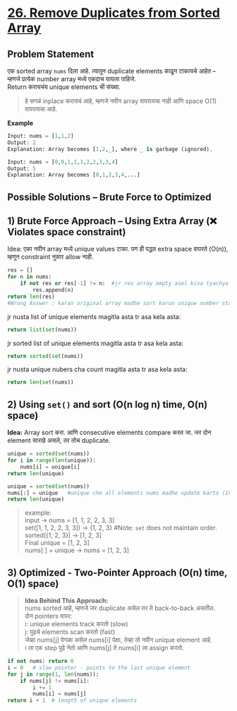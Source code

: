 # [26. Remove Duplicates from Sorted Array](https://leetcode.com/problems/remove-duplicates-from-sorted-array/description/)

## Problem Statement
एक sorted array `nums` दिला आहे. त्यातून duplicate elements काढून टाकायचे आहेत – म्हणजे प्रत्येक number array मध्ये एकदाच यायला पाहिजे.  
Return करायचंय unique elements ची संख्या.  
> हे सगळं inplace करायचं आहे, म्हणजे नवीन array वापरायचा नाही आणि space O(1) वापरायचा आहे.

**Example**
```python
Input: nums = [1,1,2]
Output: 2  
Explanation: Array becomes [1,2,_], where _ is garbage (ignored).
```
```python
Input: nums = [0,0,1,1,1,2,2,3,3,4]
Output: 5  
Explanation: Array becomes [0,1,2,3,4,...]
```
## Possible Solutions – Brute Force to Optimized
## 1) Brute Force Approach – Using Extra Array (❌ Violates space constraint)  
Idea: एका नवीन array मध्ये unique values टाका. पण ही पद्धत extra space वापरते (O(n)), म्हणून constraint नुसार allow नाही.
```python
res = []
for n in nums:
    if not res or res[-1] != n:  #jr res array empty asel kiva tyachya shevtcha element ha n nasel
        res.append(n)
return len(res)
#Wrong Answer : karan original array madhe sort karun uniquw number starting la anayche hote
```
jr nusta list of unique elements magitla asta tr asa kela asta: 
```python
return list(set(nums))
```
jr sorted list of unique elements magitla asta tr asa kela asta: 
```python
return sorted(set(nums))
```
jr nusta unique nubers cha count magitla asta tr asa kela asta: 
```python
return len(set(nums))
``` 
## 2) Using `set()` and sort  (O(n log n) time, O(n) space) 
**Idea:** Array sort करा. आणि consecutive elements compare करत जा. जर दोन element सारखे असले, तर तोच duplicate.  
```python
unique = sorted(set(nums))
for i in range(len(unique)):  
    nums[i] = unique[i]
return len(unique)
```
```python
unique = sorted(set(nums))
nums[:] = unique   #unique che all elements nums madhe update karto (In-place)
return len(unique)
```
> example:  
> input -> nums = [1, 1, 2, 2, 3, 3]  
> set([1, 1, 2, 2, 3, 3]) → {1, 2, 3} #Note: `set` does not maintain order.  
> sorted({1, 2, 3}) → [1, 2, 3]  
> Final unique = [1, 2, 3]  
> nums[:] = unique  → nums = [1, 2, 3]


## 3) Optimized - Two-Pointer Approach (O(n) time, O(1) space)  

> **Idea Behind This Approach:**  
> nums sorted आहे, म्हणजे जर duplicate असेल तर ते back-to-back असतील.  
> दोन pointers वापर:  
> i: unique elements track करतो (slow)  
> j: पुढचे elements scan करतो (fast)  
> जेव्हा nums[j] वेगळा असेल nums[i] पेक्षा, तेव्हा तो नवीन unique element आहे.  
> i ला एक step पुढे नेतो आणि nums[j] ते nums[i] ला assign करतो.  

```python
if not nums: return 0  
i = 0   # slow pointer - points to the last unique element
for j in range(1, len(nums)):  
    if nums[j] != nums[i]:
        i += 1
        nums[i] = nums[j]  
return i + 1  # length of unique elements
```
